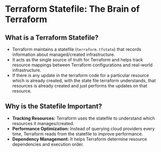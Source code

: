# Terraform Statefile: The Brain of Terraform

## **What is a Terraform Statefile?**
- Terraform maintains a statefile (`terraform.tfstate`) that records information about managed/created infrastructure.
- It acts as the single source of truth for Terraform and helps track resource mappings between Terraform configurations and real-world infrastructure.
- If there is any update in the terraform code for a particular resource which is already created, with the state file terraform understands, that resources is already created and just performs the updates on that resource. 

## **Why is the Statefile Important?**
- **Tracking Resources:** Terraform uses the statefile to understand which resources it manages/created.
- **Performance Optimization:** Instead of querying cloud providers every time, Terraform reads from the statefile to improve performance.
- **Dependency Management:** It helps Terraform determine resource dependencies and execution order.


